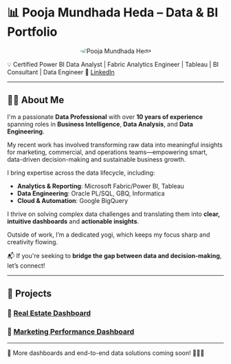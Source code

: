 # 📊 Pooja Mundhada Heda – Data & BI Portfolio

<p align="center">
  <img src=![alt text](image.png) alt="Pooja Mundhada Heda" width="50" style="border-radius: 50%;" />
</p>


💡 Certified Power BI Data Analyst | Fabric Analytics Engineer | Tableau | BI Consultant | Data Engineer
🔗 [LinkedIn](https://www.linkedin.com/in/pooja-mundhada/)

---

## 👩‍💼 About Me

I'm a passionate **Data Professional** with over **10 years of experience** spanning roles in **Business Intelligence**, **Data Analysis**, and **Data Engineering**.

My recent work has involved transforming raw data into meaningful insights for marketing, commercial, and operations teams—empowering smart, data-driven decision-making and sustainable business growth.

I bring expertise across the data lifecycle, including:

- **Analytics & Reporting**: Microsoft Fabric/Power BI, Tableau
- **Data Engineering**: Oracle PL/SQL, GBQ, Informatica
- **Cloud & Automation**: Google BigQuery  

I thrive on solving complex data challenges and translating them into **clear, intuitive dashboards** and **actionable insights**.

Outside of work, I’m a dedicated yogi, which keeps my focus sharp and creativity flowing.

📬 If you're seeking to **bridge the gap between data and decision-making**, let’s connect!

---

## 🧭 Projects

### 🔹 [Real Estate Dashboard](./Real-Estate-Project/README.md)

### 🔹 [Marketing Performance Dashboard](./Marketing-Performance-Project/README.md)

---

📌 More dashboards and end-to-end data solutions coming soon! 🚀🚀🚀
